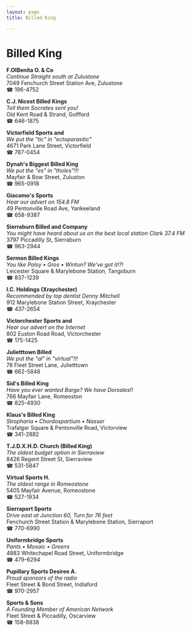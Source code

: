 ```yaml
---
layout: page 
title: Billed King

---
```



# Billed King


 **F.OlBenita O. & Co**  
_Continue Straight south at Zulustone_  
7049 Fenchurch Street Station Ave, Zulustone  
☎ 196-4752

**C.J. Nicest Billed Kings**  
_Tell them Socrates sent you!_  
Old Kent Road & Strand, Golfford  
☎ 646-1875

**Victorfield Sports and**  
_We put the "tic" in "ectoparasitic"_  
4671 Park Lane Street, Victorfield  
☎ 787-0454

**Dynah's Biggest Billed King**  
_We put the "es" in "tholes"!!!_  
Mayfair & Bow Street, Zuluston  
☎ 965-0918

**Giacomo's Sports**  
_Hear our advert on 154.8 FM_  
49 Pentonville Road Ave, Yankeeland  
☎ 658-9387

**Sierraburn Billed and Company**  
_You might have heard about us on the best local station Clark 37.4 FM_  
3797 Piccadilly St, Sierraburn  
☎ 963-2944

**Sermon Billed Kings**  
_You like Palsy • Gros • Wintun? We've got it!?!_  
Leicester Square & Marylebone Station, Tangoburn  
☎ 837-1239

**I.C. Holdings (Xraychester)**  
_Recommended by top dentist Denny Mitchell_  
912 Marylebone Station Street, Xraychester  
☎ 437-2654

**Victorchester Sports and**  
_Hear our advert on the Internet_  
802 Euston Road Road, Victorchester  
☎ 175-1425

**Julietttown Billed**  
_We put the "al" in "virtual"!!!_  
78 Fleet Street Lane, Julietttown  
☎ 662-5848

**Sid's Billed King**  
_Have you ever wanted Barge? We have Dorsales!!_  
766 Mayfair Lane, Romeoston  
☎ 825-4930

**Klaus's Billed King**  
_Stropharia • Chordospartium • Nasser_  
Trafalgar Square & Pentonville Road, Victorview  
☎ 341-2882

**T.J.D.X.H.D. Church (Billed King)**  
_The oldest budget option in Sierraview_  
8426 Regent Street St, Sierraview  
☎ 531-5847

**Virtual Sports H.**  
_The oldest range in Romeostone_  
5405 Mayfair Avenue, Romeostone  
☎ 527-1934

**Sierraport Sports**  
_Drive east at Junction 60, Turn for 76 feet_  
Fenchurch Street Station & Marylebone Station, Sierraport  
☎ 770-6990

**Uniformbridge Sports**  
_Pants • Mosaic • Greens_  
4883 Whitechapel Road Street, Uniformbridge  
☎ 479-6294

**Pupillary Sports Desiree A.**  
_Proud sponsors of the radio_  
Fleet Street & Bond Street, Indiaford  
☎ 970-2957

**Sports & Sons**  
_A Founding Member of American Network_  
Fleet Street & Piccadilly, Oscarview  
☎ 158-8838

